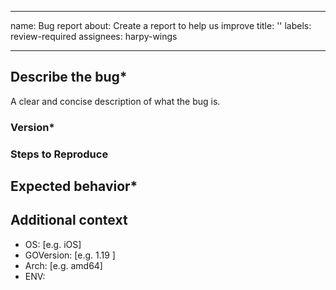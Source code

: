 <!-- < < < < < < < < < < < < < < < < < < < < < < < < < < < < < < < < < ☺
v                            ✰  Thanks for opening an issue! ✰
v    Before smashing the submit button please review the template.
v    Please also ensure that this is not a duplicate issue :)
☺ > > > > > > > > > > > > > > > > > > > > > > > > > > > > > > > > >  -->

---
name: Bug report
about: Create a report to help us improve
title: ''
labels: review-required
assignees: harpy-wings

---

## **Describe the bug\***

A clear and concise description of what the bug is.

### Version\*

<!-- X.Y.Z -->
<!-- git commit hash or release version -->

### Steps to Reproduce

<!-- What commands in order should someone run to reproduce your problem? -->

## **Expected behavior\***

<!-- A clear and concise description of what you expected to happen. -->

## **Additional context**

- OS: [e.g. iOS]
- GOVersion: [e.g. 1.19 ]
- Arch: [e.g. amd64]
- ENV:
<!-- other environment variables which can be related -->
